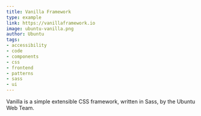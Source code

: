 ```yaml
---
title: Vanilla Framework
type: example
link: https://vanillaframework.io
image: ubuntu-vanilla.png
author: Ubuntu
tags:
- accessibility
- code
- components
- css
- frontend
- patterns
- sass
- ui
---
```


Vanilla is a simple extensible CSS framework, written in Sass, by the Ubuntu Web Team.
